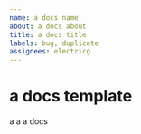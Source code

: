 ```yaml
---    
name: a docs name
about: a docs about
title: a docs title
labels: bug, duplicate
assignees: electricg
---   
```


# a docs template

a a a docs
